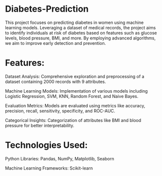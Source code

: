 # Diabetes-Prediction
This project focuses on predicting diabetes in women using machine learning models. Leveraging a dataset of medical records, the project aims to identify individuals at risk of diabetes based on features such as glucose levels, blood pressure, BMI, and more. By employing advanced algorithms, we aim to improve early detection and prevention.

# Features:
Dataset Analysis: Comprehensive exploration and preprocessing of a dataset containing 2000 records with 9 attributes.

Machine Learning Models: Implementation of various models including Logistic Regression, SVM, KNN, Random Forest, and Naive Bayes.

Evaluation Metrics: Models are evaluated using metrics like accuracy, precision, recall, sensitivity, specificity, and ROC-AUC.

Categorical Insights: Categorization of attributes like BMI and blood pressure for better interpretability.

# Technologies Used:

Python Libraries: Pandas, NumPy, Matplotlib, Seaborn

Machine Learning Frameworks: Scikit-learn
